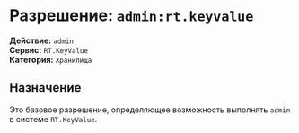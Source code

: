 # Разрешение: `admin:rt.keyvalue`

**Действие:** `admin`  
**Сервис:** `RT.KeyValue`  
**Категория:** `Хранилища`

## Назначение
Это базовое разрешение, определяющее возможность выполнять `admin` в системе `RT.KeyValue`.
